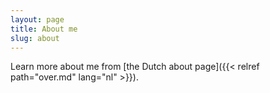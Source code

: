 ```yaml
---
layout: page
title: About me
slug: about
---
```


Learn more about me from [the Dutch about page]({{< relref path="over.md" lang="nl" >}}).